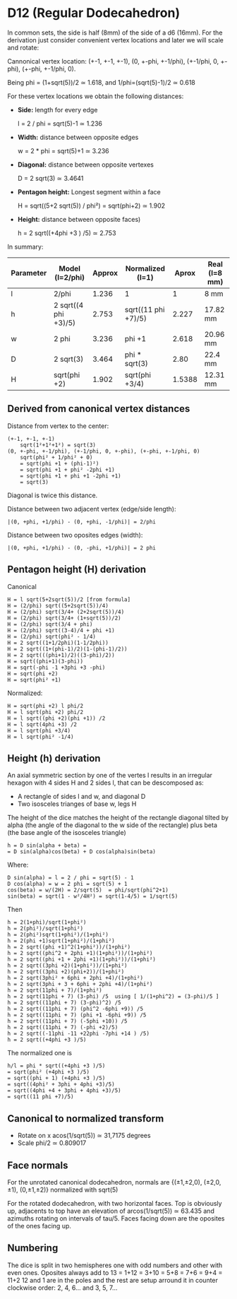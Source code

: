 # D12 (Regular Dodecahedron)

In common sets, the side is half (8mm) of the side of a d6 (16mm).
For the derivation just consider convenient vertex locations and later we will scale and rotate:

Cannonical vertex location: (+-1, +-1, +-1), (0, +-phi, +-1/phi), (+-1/phi, 0, +-phi), (+-phi, +-1/phi, 0).

Being phi = (1+sqrt(5))/2 ≃ 1.618, and 1/phi=(sqrt(5)-1)/2 ≃ 0.618

For these vertex locations we obtain the following distances:

- **Side:** length for every edge

	l = 2 / phi = sqrt(5)-1 ≃ 1.236

- **Width:** distance between opposite edges

	w = 2 * phi = sqrt(5)+1 ≃ 3.236

- **Diagonal:** distance between opposite vertexes

	D = 2 sqrt(3) ≃ 3.4641

- **Pentagon height:** Longest segment within a face

	H = sqrt((5+2 sqrt(5)) / phi²) = sqrt(phi+2) ≃ 1.902

- **Height:** distance between opposite faces)

	h = 2 sqrt((+4phi +3 ) /5) ≃ 2.753

In summary:

| Parameter | Model (l=2/phi)      |  Approx   | Normalized (l=1)    | Aprox   | Real (l=8 mm)|
|-----------|----------------------|-----------|---------------------|---------|--------------|
| l         | 2/phi                | 1.236     | 1                   | 1       | 8 mm         |
| h         | 2 sqrt((4 phi +3)/5) | 2.753     | sqrt((11 phi +7)/5) | 2.227   | 17.82 mm     |
| w         | 2 phi                | 3.236     | phi +1              | 2.618   | 20.96 mm     |
| D         | 2 sqrt(3)            | 3.464     | phi * sqrt(3)       | 2.80    | 22.4 mm      |
| H         | sqrt(phi +2)         | 1.902     | sqrt(phi +3/4)      | 1.5388  | 12.31 mm     |

## Derived from canonical vertex distances

Distance from vertex to the center:

	(+-1, +-1, +-1)
		sqrt(1²+1²+1²) = sqrt(3)
	(0, +-phi, +-1/phi), (+-1/phi, 0, +-phi), (+-phi, +-1/phi, 0)
		sqrt(phi² + 1/phi² + 0)
		= sqrt(phi +1 + (phi-1)²)
		= sqrt(phi +1 + phi² -2phi +1)
		= sqrt(phi +1 + phi +1 -2phi +1)
		= sqrt(3)

Diagonal is twice this distance.

Distance between two adjacent vertex (edge/side length):
	
	|(0, +phi, +1/phi) - (0, +phi, -1/phi)| = 2/phi

Distance between two oposites edges (width):

	|(0, +phi, +1/phi) - (0, -phi, +1/phi)| = 2 phi


## Pentagon height (H) derivation

Canonical

	H = l sqrt(5+2sqrt(5))/2 [from formula]
	H = (2/phi) sqrt((5+2sqrt(5))/4)
	H = (2/phi) sqrt(3/4+ (2+2sqrt(5))/4)
	H = (2/phi) sqrt(3/4+ (1+sqrt(5))/2)
	H = (2/phi) sqrt(3/4 + phi)
	H = (2/phi) sqrt((3-4)/4 + phi +1)
	H = (2/phi) sqrt(phi² - 1/4)
	H = 2 sqrt((1+1/2phi)(1-1/2phi))
	H = 2 sqrt((1+(phi-1)/2)(1-(phi-1)/2))
	H = 2 sqrt(((phi+1)/2)((3-phi)/2))
	H = sqrt((phi+1)(3-phi))
	H = sqrt(-phi -1 +3phi +3 -phi)
	H = sqrt(phi +2)
	H = sqrt(phi² +1)

Normalized:

	H = sqrt(phi +2) l phi/2
	H = l sqrt(phi +2) phi/2
	H = l sqrt((phi +2)(phi +1)) /2
	H = l sqrt(4phi +3) /2
	H = l sqrt(phi +3/4)
	H = l sqrt(phi² -1/4)

## Height (h) derivation

An axial symmetric section by one of the vertes l results in an irregular hexagon
with 4 sides H and 2 sides l, that can be descomposed as:
- A rectangle of sides l and w, and diagonal D
- Two isosceles trianges of base w, legs H

The height of the dice matches the height of the rectangle diagonal tilted by
alpha (the angle of the diagonal to the w side of the rectangle)
plus beta (the base angle of the isosceles triangle)

 	h = D sin(alpha + beta) =
	= D sin(alpha)cos(beta) + D cos(alpha)sin(beta)

Where:

	D sin(alpha) = l = 2 / phi = sqrt(5) - 1
	D cos(alpha) = w = 2 phi = sqrt(5) + 1
	cos(beta) = w/(2H) = 2/sqrt(5)  = phi/sqrt(phi^2+1)
	sin(beta) = sqrt(1 - w²/4H²) = sqrt(1-4/5) = 1/sqrt(5)

Then

	h = 2(1+phi)/sqrt(1+phi²)
	h = 2(phi²)/sqrt(1+phi²)
	h = 2(phi²)sqrt(1+phi²)/(1+phi²)
	h = 2(phi +1)sqrt(1+phi²)/(1+phi²)
	h = 2 sqrt((phi +1)^2(1+phi²))/(1+phi²)
	h = 2 sqrt((phi^2 + 2phi +1)(1+phi²))/(1+phi²)
	h = 2 sqrt((phi +1 + 2phi +1)(1+phi²))/(1+phi²)
	h = 2 sqrt((3phi +2)(1+phi²))/(1+phi²)
	h = 2 sqrt((3phi +2)(phi+2))/(1+phi²)
	h = 2 sqrt(3phi² + 6phi + 2phi +4)/(1+phi²)
	h = 2 sqrt(3phi + 3 + 6phi + 2phi +4)/(1+phi²)
	h = 2 sqrt(11phi + 7)/(1+phi²)  
	h = 2 sqrt(11phi + 7) (3-phi) /5  using [ 1/(1+phi^2) = (3-phi)/5 ]
	h = 2 sqrt((11phi + 7) (3-phi)^2) /5
	h = 2 sqrt((11phi + 7) (phi^2 -6phi +9)) /5
	h = 2 sqrt((11phi + 7) (phi +1 -6phi +9)) /5
	h = 2 sqrt((11phi + 7) (-5phi +10)) /5
	h = 2 sqrt((11phi + 7) (-phi +2)/5)
	h = 2 sqrt((-11phi -11 +22phi -7phi +14 ) /5)
	h = 2 sqrt((+4phi +3 )/5)

The normalized one is

    h/l = phi * sqrt((+4phi +3 )/5)
    = sqrt(phi² (+4phi +3 )/5)
    = sqrt((phi + 1) (+4phi +3 )/5)
    = sqrt((4phi² + 3phi + 4phi +3)/5)
    = sqrt((4phi +4 + 3phi + 4phi +3)/5)
    = sqrt((11 phi +7)/5)
  

## Canonical to normalized transform

- Rotate on x acos(1/sqrt(5)) ≃ 31,7175 degrees
- Scale phi/2 ≃ 0.809017

## Face normals

For the unrotated canonical dodecahedron, normals are
{(±1,±2,0), (±2,0,±1), (0,±1,±2)} normalized with sqrt(5)

For the rotated dodecahedron, with two horizontal faces.
Top is obviously up, adjacents to top have an elevation of arcos(1/sqrt(5)) ≃ 63.435
and azimuths rotating on intervals of tau/5.
Faces facing down are the oposites of the ones facing up.

## Numbering

The dice is split in two hemispheres one with odd numbers and other with even ones.
Oposites always add to 13 = 1+12 = 3+10 = 5+8 = 7+6 = 9+4 = 11+2
12 and 1 are in the poles and the rest are setup arround it in counter clockwise order:
2, 4, 6... and 3, 5, 7...
